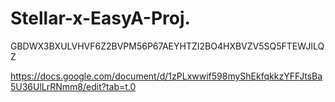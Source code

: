 # Stellar-x-EasyA-Proj.

GBDWX3BXULVHVF6Z2BVPM56P67AEYHTZI2BO4HXBVZV5SQ5FTEWJILQZ


https://docs.google.com/document/d/1zPLxwwif598myShEkfqkkzYFFJtsBa5U36UlLrRNmm8/edit?tab=t.0

